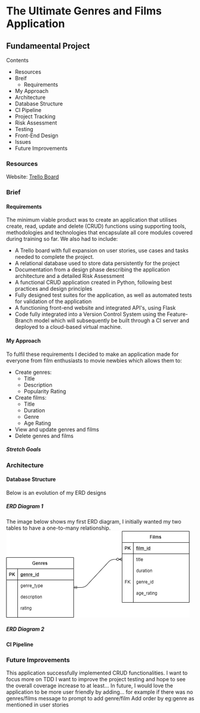 # The Ultimate Genres and Films Application
## Fundameental Project

Contents
* Resources
* Breif
  * Requirements
 * My Approach
* Architecture
 * Database Structure
 * CI Pipeline
* Project Tracking
* Risk Assessment
* Testing
* Front-End Design
* Issues
* Future Improvements


### Resources
Website: 
[Trello Board](https://trello.com/b/dubA6cfY/my-project)

### Brief

#### Requirements
The minimum viable product was to create an application that utilises create, read,
update and delete (CRUD) functions using supporting tools,
methodologies and technologies that encapsulate all core modules
covered during training so far. We also had to include:
* A Trello board with full expansion
on user stories, use cases and tasks needed to complete the project.
* A relational database used to store data persistently for the
project
* Documentation from a design phase describing the application architecture
and a detailed Risk Assessment
* A functional CRUD application created in Python, following best
practices and design principles
* Fully designed test suites for the application, as
well as automated tests for validation of the application
* A functioning front-end website and integrated API's, using Flask
* Code fully integrated into a Version Control System using the
Feature-Branch model which will subsequently be built through a CI
server and deployed to a cloud-based virtual machine.

#### My Approach
To fulfil these requirements I decided to make an application made for everyone from film 
enthusiasts to movie newbies which allows them to:
* Create genres:
  * Title
  * Description
  * Popularity Rating
* Create films:
  * Title
  * Duration
  * Genre
  * Age Rating
* View and update genres and films
* Delete genres and films

##### Stretch Goals

### Architecture

#### Database Structure
Below is an evolution of my ERD designs
##### ERD Diagram 1
The image below shows my first ERD diagram, I initially wanted my two tables to have a one-to-many
relationship.
![erdfirst](https://github.com/kirankalsi/fundamental_project/blob/main/images/Films-db-Draft1.png)
##### ERD Diagram 2

#### CI Pipeline

### Future Improvements
This application successfully implemented CRUD functionalities. I want to focus more
on TDD
I want to improve the project testing and hope to see the overall coverage increase to at least...
In future, I would love the application to be more user friendly by adding... for example if there was no genres/films
message to prompt to add genre/film
Add order by eg:genre as mentioned in user stories
